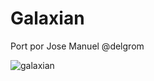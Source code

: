 # Galaxian

Port por Jose Manuel @delgrom

![galaxian](https://user-images.githubusercontent.com/31018768/73795945-2e013700-47ac-11ea-950e-8dfcaa789b2c.png)
